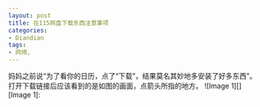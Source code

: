 ```yaml
---
layout: post
title: 在115网盘下载东西注意事项
categories:
- Diandian
tags:
- 网络, 
---
```

妈妈之前说“为了看你的日历，点了“下载”，结果莫名其妙地多安装了好多东西”。打开下载链接后应该看到的是如图的画面，点箭头所指的地方。 !\[Image 1\]\[\] \[Image 1\]:
